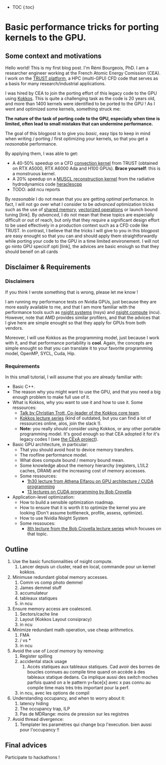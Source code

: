 * TOC
{:toc}

# Basic performance tricks for porting kernels to the GPU.

## Some context and motivations
Hello world! This is my first blog post. I'm Rémi Bourgeois, PhD. I am a researcher engineer working at the French Atomic Energy Comission (CEA). I work on the [TRUST platform](https://cea-trust-platform.github.io/), a HPC (multi-GPU) CFD code that serves as a basis for many research/industrial applications.

 I was hired by CEA to join the porting effort of this legacy code to the GPU using [Kokkos](https://github.com/kokkos/kokkos). This is quite a challenging task as the code is 20 years old, and more than 1400 kernels were identified to be ported to the GPU ! As I went and optimized some kernels, something struck me:
 
**The nature of the task of porting code to the GPU, especially when time is limited, often lead to small mistakes that can undermine performance.** 

The goal of this blogpost is to give you *basic*, easy tips to keep in mind when writing / porting / first optimizing your kernels, so that you get a *reasonable* performance. 

By applying them, I was able to get:
- A 40-50% speedup on a CFD [convection kernel](https://github.com/cea-trust-platform/trust-code/blob/509d09ae94bc5189131c6f160f1d42f6024cfa98/src/VEF/Operateurs/Op_Conv/Op_Conv_VEF_Face.cpp#L473) from TRUST (obtained on RTX A5000, RTX A6000 Ada and H100 GPUs). **Brace yourself**: this is a monstruous kernel.
- A 20% speedup on a [MUSCL reconstruction kernel](https://github.com/Maison-de-la-Simulation/heraclespp/blob/54feb467f046cf21bdca5cfa679b453961ea8d7e/src/hydro/limited_linear_reconstruction.hpp#L54) from the radiative hydrodynamics code [heraclescpp](https://github.com/Maison-de-la-Simulation/heraclespp)
 - TODO: add ncu reports

By *reasonable* I do not mean that you are getting *optimal* perfomance. In fact, I will not go over what I consider to be *advanced* optimization tricks such as the use of [shared memory](https://www.youtube.com/watch?v=A1EkI5t_CJI&t=5s), [vectorized operations](https://developer.nvidia.com/blog/cuda-pro-tip-increase-performance-with-vectorized-memory-access/) or launch bound tuning [link]. By *advanced*, I do not mean that these topics are especially difficult or out of reach, but only that they require a significant design effort to be used effectively in a production context such as a CFD code like TRUST. In contrast, I believe that the tricks I will give to you in this blogpost are easy enought so that you can and should apply them straightforwardly while porting your code to the GPU in a time limited environement. I will not go ninto GPU specicif opti [link], the advices are basic enoiugh so that they should beneif on all cards

## Disclaimer & Requirements
### Disclaimers

If you think I wrote something that is wrong, please let me know !

I am running my performance tests on Nvidia GPUs, just because they are more easily available to me, and that I am more familiar with the performance tools such as [nsight systems](https://developer.nvidia.com/nsight-systems) (nsys) and [nsight compute](https://developer.nvidia.com/nsight-compute) (ncu). However, note that AMD provides similar profilers, and that the advices that I give here are simple enought so that they apply for GPUs from both vendors.

Moreover, I will use Kokkos as the programming model, just because I work with it, and that performance portability is **cool**. Again, the concepts are simple enought so that you can translate it to your favorite programming model, OpenMP, SYCL, Cuda, Hip.

### Requirements

In this small tutorial, I will assume that you are already familiar with:
- Basic C++.
- The reason why you might want to use the GPU, and that you need a big enough problem to make full use of it.
- What is Kokkos, why you want to use it and how to use it. Some ressources:
  - [Talk by Christian Trott, Co-leader of the Kokkos core team](https://www.youtube.com/watch?v=y3HHBl4kV7g). 
  - [Kokkos lecture series](https://www.youtube.com/watch?v=rUIcWtFU5qM&list=PLqtSvL1MDrdFgDYpITs7aQAH9vkrs6TOF) (kind of outdated, but you can find a lot of ressources online, alos, join the slack !).
  - **Note:** you really *should* consider using Kokkos, or any other portable programming model. It's good enough so that CEA adopted it for it's legacy codes ! (see [the CExA project](https://cexa-project.org/)).
- Basic GPU architecture, in particular:
  - That you should avoid host to device memory transfers.
  - The roofline performance model.
  - What does compute bound / memory bound mean.
  - Some knowledge about the memory hierarchy (registers, L1/L2 caches, DRAM) and the increasing cost of memory accesses.
  - Some ressources:
    - [1h30 lecture from Athena Elfarou on GPU architecture / CUDA programming](https://www.nvidia.com/en-us/on-demand/session/gtc24-s62191/)
    -  [13 lectures on CUDA programming by Bob Crovella](https://www.youtube.com/watch?v=OsK8YFHTtNs&list=PL6RdenZrxrw-zNX7uuGppWETdxt_JxdMj)
 - Application-level optimization:
   - How to build a sensible optimization roadmap.
   - How to ensure that it is worth it to optimize the kernel you are looking (Don't assume bottleneck, profile, assess, optimize).
   - How to use Nvidia Nsight System
   - Some ressouces:
     - [8th lecture from the Bob Crovella lecture series](https://www.youtube.com/watch?v=nhTjq0P9uc8&list=PL6RdenZrxrw-zNX7uuGppWETdxt_JxdMj&index=8) which focuses on that topic.

## Outline 
1. Use the basic functionnalities of nsight compute.
   1. Lancer depuis un cluster, read en local, commande pour un kernel kokkos.
2. Minimuse redundant global memory accesses.
   1. Comm vs comp photo demmel
   2. James demmel stuff
   3. accumulateur
   4. tableaux statiques
   5. in ncu
3. Ensure memory access are coalesced.
   1. Sectors/cache line
   2. Layout (Kokkos Layout consipracy)
   3. in ncu
4. Minimize redundant math operation, use cheap arithmetics.
   1. FMA
   2. / vs *
   3. in ncu
5. Avoid the use of *Local memory* by removing:
   1. Register spilling
   2. accidental stack usage
      1. Accés statiques aux tableaux statiques. Cad avoir des bornes de boucles connues au compile time quand on accède à des tableaux statique dedans. Ca implique aussi des switch moches parfois quand on a le pattern y=face[x] avec x pas connu au compile time mais très très important pour la perf.
   3. in ncu, avec les options de compil
6. Understanding occupancy, and when to worry about it:
   1. latency hiding
   2. The occupancy trap, ILP
   3. Pas de MDRange: moins de pression sur les registres
7. Avoid thread divergence:
   1. Templater les paramètres qui change bcp l'execution. bien aussi pour l'occupancy !!


## Final advices
Participate to hackathons !
